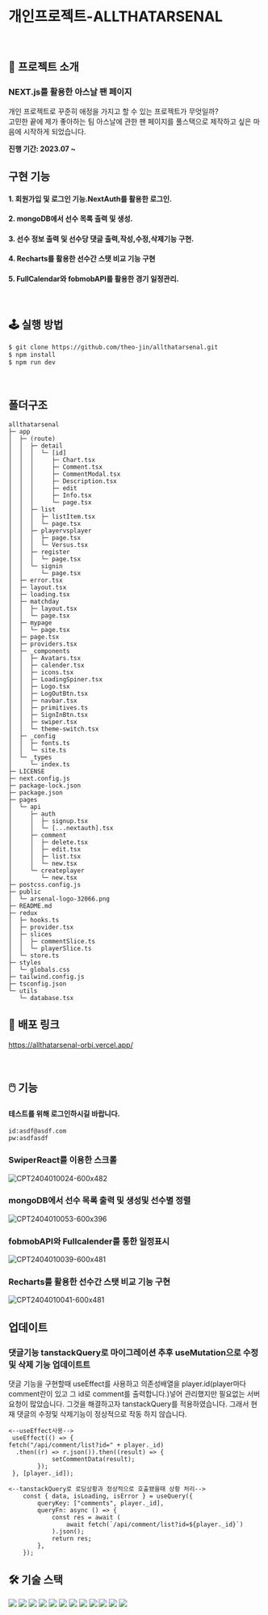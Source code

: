 #   개인프로젝트-ALLTHATARSENAL


<!--  -->
<br />

## 📝 프로젝트 소개
### NEXT.js를 활용한 아스날 팬 페이지
개인 프로젝트로 꾸준히 애정을 가지고 할 수 있는 프로젝트가 무엇일까? </br>
고민한 끝에 제가 좋아하는 팀 아스날에 관한 팬 페이지를 풀스택으로 제작하고 싶은 마음에 시작하게 되었습니다. </br>
      
**진행 기간: 2023.07 ~**


## 구현 기능
<!--  -->

#### 1. 회원가입 및 로그인 기능.NextAuth를 활용한 로그인.
#### 2. mongoDB에서 선수 목록 출력 및 생성.
#### 3. 선수 정보 출력 및 선수당 댓글 출력,작성,수정,삭제기능 구현.
#### 4. Recharts를 활용한 선수간 스탯 비교 기능 구현
#### 5. FullCalendar와 fobmobAPI를 활용한 경기 일정관리. 

<!--  -->
<br />

## 🕹️ 실행 방법

```sh
$ git clone https://github.com/theo-jin/allthatarsenal.git
$ npm install
$ npm run dev
```

<!--  -->
<br />

## 폴더구조

```
allthatarsenal
├─ app
│  ├─ (route)
│  │  ├─ detail
│  │  │  └─ [id]
│  │  │     ├─ Chart.tsx
│  │  │     ├─ Comment.tsx
│  │  │     ├─ CommentModal.tsx
│  │  │     ├─ Description.tsx
│  │  │     ├─ edit
│  │  │     ├─ Info.tsx
│  │  │     └─ page.tsx
│  │  ├─ list
│  │  │  ├─ listItem.tsx
│  │  │  └─ page.tsx
│  │  ├─ playervsplayer
│  │  │  ├─ page.tsx
│  │  │  └─ Versus.tsx
│  │  ├─ register
│  │  │  └─ page.tsx
│  │  └─ signin
│  │     └─ page.tsx
│  ├─ error.tsx
│  ├─ layout.tsx
│  ├─ loading.tsx
│  ├─ matchday
│  │  ├─ layout.tsx
│  │  └─ page.tsx
│  ├─ mypage
│  │  └─ page.tsx
│  ├─ page.tsx
│  ├─ providers.tsx
│  ├─ _components
│  │  ├─ Avatars.tsx
│  │  ├─ calender.tsx
│  │  ├─ icons.tsx
│  │  ├─ LoadingSpiner.tsx
│  │  ├─ Logo.tsx
│  │  ├─ LogOutBtn.tsx
│  │  ├─ navbar.tsx
│  │  ├─ primitives.ts
│  │  ├─ SignInBtn.tsx
│  │  ├─ swiper.tsx
│  │  └─ theme-switch.tsx
│  ├─ _config
│  │  ├─ fonts.ts
│  │  └─ site.ts
│  └─ _types
│     └─ index.ts
├─ LICENSE
├─ next.config.js
├─ package-lock.json
├─ package.json
├─ pages
│  └─ api
│     ├─ auth
│     │  ├─ signup.tsx
│     │  └─ [...nextauth].tsx
│     ├─ comment
│     │  ├─ delete.tsx
│     │  ├─ edit.tsx
│     │  ├─ list.tsx
│     │  └─ new.tsx
│     └─ createplayer
│        └─ new.tsx
├─ postcss.config.js
├─ public
│  └─ arsenal-logo-32066.png
├─ README.md
├─ redux
│  ├─ hooks.ts
│  ├─ provider.tsx
│  ├─ slices
│  │  ├─ commentSlice.ts
│  │  └─ playerSlice.ts
│  └─ store.ts
├─ styles
│  └─ globals.css
├─ tailwind.config.js
├─ tsconfig.json
└─ utils
   └─ database.tsx
```

## 🔗 배포 링크

https://allthatarsenal-orbi.vercel.app/

<!--  -->
<br />

## 🖱️ 기능
#### 테스트를 위해 로그인하시길 바랍니다.
```
id:asdf@asdf.com
pw:asdfasdf
```
### SwiperReact를 이용한 스크롤 
![CPT2404010024-600x482](https://github.com/theo-jin/allthatarsenal/assets/83561523/be430768-ba9e-41c5-8684-7a0193bed63b)

### mongoDB에서 선수 목록 출력 및 생성및 선수별 정렬
![CPT2404010053-600x396](https://github.com/theo-jin/allthatarsenal/assets/83561523/212486a9-b8f1-427c-aeeb-53136cb59413)

### fobmobAPI와 Fullcalender를 통한 일정표시
![CPT2404010039-600x481](https://github.com/theo-jin/allthatarsenal/assets/83561523/0ab66c5f-98c0-43a8-aa18-32ee4ab4cf1b)

###  Recharts를 활용한 선수간 스탯 비교 기능 구현
![CPT2404010041-600x481](https://github.com/theo-jin/allthatarsenal/assets/83561523/db9ed50b-8bc4-4112-bca5-f2c3fbb9c701)

## 업데이트
### 댓글기능 tanstackQuery로 마이그레이션 추후 useMutation으로 수정및 삭제 기능 업데이트트
댓글 기능을 구현할때 useEffect를 사용하고 의존성배열을 player.id(player마다 comment란이 있고 그 id로 comment를 출력합니다.)넣어 관리했지만 필요없는 서버요청이 많았습니다. 그것을 해결하고자 tanstackQuery를 적용하였습니다.
그래서 현재 댓글의 수정및 삭제기능이 정상적으로 작동 하지 않습니다.
```
<--useEffect사용-->
 useEffect(() => {
fetch("/api/comment/list?id=" + player._id)
  .then((r) => r.json()).then((result) => {
 			setCommentData(result);
 		});
 }, [player._id]);

```
```
<--tanstackQuery로 로딩상황과 정상적으로 호출됐을때 상황 처리-->
	const { data, isLoading, isError } = useQuery({
		queryKey: ["comments", player._id],
		queryFn: async () => {
			const res = await (
				await fetch(`/api/comment/list?id=${player._id}`)
			).json();
			return res;
		},
	});
```
## 🛠️ 기술 스택

<!--
  Shield.io 배지 양식

  <img src= "https://img.shields.io/badge/라벨-색상?style=배지스타일&logo=로고이름&logoColor=로고색상">

  - 라벨: 임의의 이름
  - 색상: https://simpleicons.org/ 에서 검색한 로고의 색상코드 (# 제외하고 입력)
  - 배지 스타일: plastic, flat, flat-square, for-the-badge, social 중 하나 선택
  - 로고 이름: https://simpleicons.org/ 에서 검색한 로고의 이름
  - 로고 색상: 로고의 색상코드
-->
<p>
<!-- npm -->
<img src= "https://img.shields.io/badge/npm-CB3837?&logo=npm&logoColor=white">
  
<!-- NEXT.js -->
<img src= "https://img.shields.io/badge/Next.js-000000?&logo=Next.js&logoColor=white">
<!-- ReactQuery -->
<img src= "https://img.shields.io/badge/ReactQuery-FF4154?&logo=ReactQuery&logoColor=white">
<!-- NextAuth -->
<img src= "https://img.shields.io/badge/NextAuth-000000?&logo=Next.js&logoColor=white">
<!-- NEXTUI -->
<img src= "https://img.shields.io/badge/NextUI-000000?&logo=&logoColor=white">
<!-- MongoDB -->
<img src= "https://img.shields.io/badge/MongoDB-47A248?&logo=MongoDB&logoColor=white">
<!-- Typescript -->
<img src= "https://img.shields.io/badge/typescript-3178C6?&logo=typescript&logoColor=white">
<!-- Recharts-->
<img src="https://img.shields.io/badge/Recharts-FF6384?&logo=Recharts&logoColor=white">
<!-- emotion -->
<img src="https://img.shields.io/badge/emotion-D26AC2?&logoColor=white">
<!-- Vercel -->
<img src= "https://img.shields.io/badge/vercel-000000?&logo=vercel&logoColor=white">
<!-- Swiper -->
<img src= "https://img.shields.io/badge/Swiper-000000?&logoColor=white">
<!-- Fullcalender -->
<img src= "https://img.shields.io/badge/Fullcalender-3178C6?&logoColor=white">

</p>



  <!--  -->
  <br />
  




